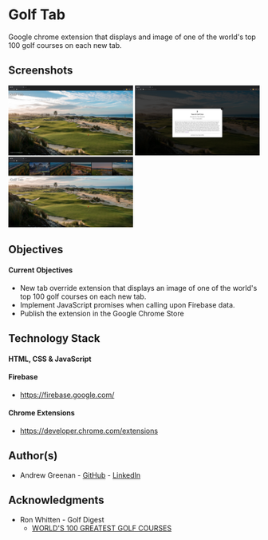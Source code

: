 # Golf Tab #
Google chrome extension that displays and image of one of the world's top 100 golf courses on each new tab.

## Screenshots ##
<img src = "https://github.com/greenan8/golf-tab/blob/master/screenshots/Screen%20Shot%202020-05-09%20at%208.33.27%20PM.png?raw=true" width ="250" /> <img src = "https://github.com/greenan8/golf-tab/blob/master/screenshots/Screen%20Shot%202020-05-09%20at%208.33.54%20PM.png?raw=true" width ="250" /> <img src = "https://github.com/greenan8/golf-tab/blob/master/screenshots/Screen%20Shot%202020-05-09%20at%208.34.03%20PM.png?raw=true" width ="250" />

## Objectives ##
#### Current Objectives #### 
* New tab override extension that displays an image of one of the world's top 100 golf courses on each new tab.
* Implement JavaScript promises when calling upon Firebase data.
* Publish the extension in the Google Chrome Store

## Technology Stack ##
#### HTML, CSS & JavaScript ####

#### Firebase ####
* https://firebase.google.com/

#### Chrome Extensions ####
* https://developer.chrome.com/extensions

## Author(s) ##
* Andrew Greenan - [GitHub](https://github.com/greenan8) - [LinkedIn](https://www.linkedin.com/in/andrewbgreenan/)

## Acknowledgments ##
* Ron Whitten - Golf Digest
  * [WORLD'S 100 GREATEST GOLF COURSES](https://www.golfdigest.com/story/worlds-100-greatest-golf-courses)


